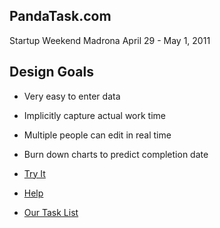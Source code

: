 PandaTask.com
---
Startup Weekend Madrona
April 29 - May 1, 2011

Design Goals
----

- Very easy to enter data
- Implicitly capture actual work time
- Multiple people can edit in real time
- Burn down charts to predict completion date

- [Try It](http://pandatask.pageforest.com/project)
- [Help](http://wiki.pageforest.com/#panda-task-help)
- [Our Task List](http://pandatask.pageforest.com/project/#panda-task-list)

